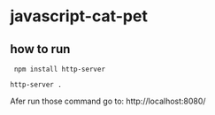 # javascript-cat-pet

## how to run

`` npm install http-server``

`` http-server . ``

Afer run those command go to: http://localhost:8080/